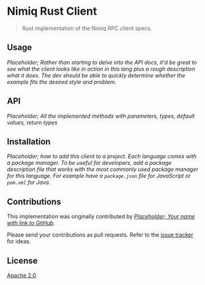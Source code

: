 # Nimiq Rust Client

> Rust implementation of the Nimiq RPC client specs.

## Usage

*Placeholder; Rather than starting to delve into the API docs, it'd be great to see what the client looks like in action in this lang plus a rough description what it does. The dev should be able to quickly determine whether the example fits the desired style and problem.*

## API

*Placeholder; All the implemented methods with parameters, types, default values, return types*

## Installation

*Placeholder; how to add this client to a project. Each language comes with a package manager. To be useful for developers, add a package description file that works with the most commonly used package manager for this language. For example have a `package.json` file for JavaScript or `pom.xml` for Java.*

## Contributions

This implementation was originally contributed by [*Placeholder; Your name with link to GitHub*](https://github.com/nimiq/).

Please send your contributions as pull requests.
Refer to the [issue tracker](issues) for ideas.

## License

[Apache 2.0](LICENSE.md)
